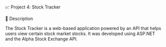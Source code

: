 📈 Project 4: Stock Tracker

📌 Description

The Stock Tracker is a web-based application powered by an API that helps users view certain stock market stocks. It was developed using ASP.NET and the Alpha Stock Exchange API.
